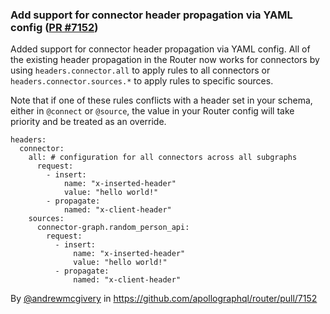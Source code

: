 ### Add support for connector header propagation via YAML config ([PR #7152](https://github.com/apollographql/router/pull/7152))

Added support for connector header propagation via YAML config. All of the existing header propagation in the Router now works for connectors by using
`headers.connector.all` to apply rules to all connectors or `headers.connector.sources.*` to apply rules to specific sources.

Note that if one of these rules conflicts with a header set in your schema, either in `@connect` or `@source`, the value in your Router config will
take priority and be treated as an override.

```
headers:
  connector:
    all: # configuration for all connectors across all subgraphs
      request:
        - insert:
            name: "x-inserted-header"
            value: "hello world!"
        - propagate:
            named: "x-client-header"
    sources:
      connector-graph.random_person_api:
        request:
          - insert:
              name: "x-inserted-header"
              value: "hello world!"
          - propagate:
              named: "x-client-header"
```

By [@andrewmcgivery](https://github.com/andrewmcgivery) in https://github.com/apollographql/router/pull/7152
